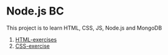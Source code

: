 # Node.js BC
This project is to learn HTML, CSS, JS, Node.js and MongoDB
1. [HTML-exercises](html)
2. [CSS-exercise](css)

